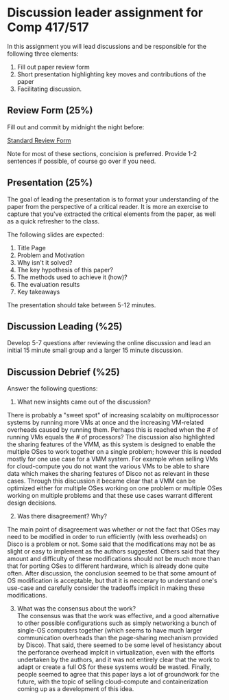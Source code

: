 # Discussion leader assignment for Comp 417/517

In this assignment you will lead discussions and be
responsible for the following three elements:

1. Fill out paper review form
2. Short presentation highlighting key moves and
   contributions of the paper 
3. Facilitating discussion. 
 
## Review Form (25%)

Fill out and commit by midnight the night before: 

[Standard Review Form](./review.md)

Note for most of these sections, concision is preferred.
Provide 1-2 sentences if possible, of course go over if you
need.

## Presentation (25%)

The goal of leading the presentation is to format your
understanding of the paper from the perspective of a
critical reader. It is more an exercise to capture that
you've extracted the critical elements from the paper, as
well as a quick refresher to the class. 

The following slides are expected:

1. Title Page
2. Problem and Motivation
3. Why isn't it solved?
4. The key hypothesis of this paper?
5. The methods used to achieve it (how)?
6. The evaluation results
7. Key takeaways

The presentation should take between 5-12 minutes.

## Discussion Leading (%25)

Develop 5-7 questions after reviewing the online discussion
and lead an initial 15 minute small group and a larger 15
minute discussion.

## Discussion Debrief (%25)

Answer the following questions: 

1. What new insights came out of the discussion? 

There is probably a "sweet spot" of increasing scalabity on multiprocessor systems by running more VMs at once and the increasing VM-related overheads caused by running them.  Perhaps this is reached when the # of running VMs equals the # of processors? The discussion also highlighted the sharing features of the VMM, as this system is designed to enable the multiple OSes to work together on a single problem; however this is needed mostly for one use case for a VMM system. For example when selling VMs for cloud-compute you do not want the various VMs to be able to share data which makes the sharing features of Disco not as relevant in these cases. Through this discussion it became clear that a VMM can be optimized either for multiple OSes working on one problem or multiple OSes working on multiple problems and that these use cases warrant different design decisions.

2. Was there disagreement? Why? 

The main point of disagreement was whether or not the fact that OSes may need to be modified in order to run efficiently (with less overheads) on Disco is a problem or not.  Some said that the modifications may not be as slight or easy to implement as the authors suggested.  Others said that they amount and difficulty of these modifications should not be much more than that for porting OSes to different hardware, which is already done quite often. After discussion, the conclusion seemed to be that some amount of OS modification is acceptable, but that it is neccerary to understand one's use-case and carefully consider the tradeoffs implicit in making these modifications.

3. What was the consensus about the work?  
The consensus was that the work was effective, and a good alternative to other possible configurations such as simply networking a bunch of single-OS computers together (which seems to have much larger communication overheads than the page-sharing mechanism provided by Disco). That said, there seemed to be some level of hesistancy about the perforance overhead implcit in virtualization, even with the efforts undertaken by the authors, and it was not entirely clear that the work to adapt or create a full OS for these systems would be wasted. Finally, people seemed to agree that this paper lays a lot of groundwork for the future, with the topic of selling cloud-compute and containerization coming up as a development of this idea.
